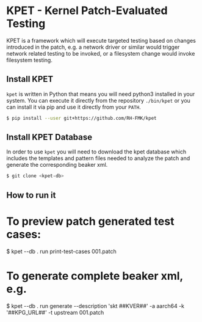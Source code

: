 KPET - Kernel Patch-Evaluated Testing
=====================================
KPET is a framework which will execute targeted testing based on changes introduced
in the patch, e.g. a network driver or similar would trigger network related testing
to be invoked, or a filesystem change would invoke filesystem testing.  

Install KPET
-------------
`kpet` is written in Python that means you will need python3 installed in your
system. You can execute it directly from the repository `./bin/kpet` or you can
install it via pip and use it directly from your `PATH`.

```bash
$ pip install --user git+https://github.com/RH-FMK/kpet
```

Install KPET Database
-------------
In order to use `kpet` you will need to download the kpet database which includes the
templates and pattern files needed to analyze the patch and generate the corresponding
beaker xml.

```bash
$ git clone <kpet-db>
```

How to run it
-------------
# To preview patch generated test cases:
$ kpet --db . run print-test-cases 001.patch

# To generate complete beaker xml, e.g.
$ kpet --db . run generate --description 'skt ##KVER##' -a aarch64 -k '##KPG_URL##' -t upstream 001.patch

